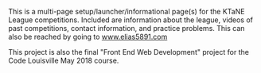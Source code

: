 This is a multi-page setup/launcher/informational page(s) for the KTaNE League competitions.  Included are information about the league, videos of past competitions, contact information, and practice problems.  This can also be reached by going to www.elias5891.com

This project is also the final "Front End Web Development" project for the Code Louisville May 2018 course.
